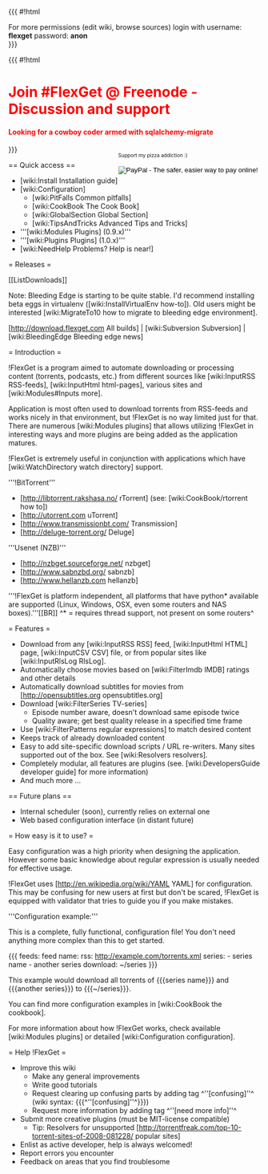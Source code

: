 {{{
#!html
<div id="login_note">For more permissions (edit wiki, browse sources) login with username: <b>flexget</b> password: <b>anon</b></div>
}}}

{{{
#!html
<h1 style="text-align: left; color: red">Join #FlexGet @ Freenode - Discussion and support</h1>
<h4 style="text-align: left; color: red">Looking for a cowboy coder armed with sqlalchemy-migrate</h4>
<div style="float: right">

<font size="1" width=20px>Support my pizza addiction :)</font> 
<div style="text-align: center">

<form action="https://www.paypal.com/cgi-bin/webscr" method="post">
<input type="hidden" name="cmd" value="_s-xclick">
<input type="hidden" name="hosted_button_id" value="8984492">
<input type="image" src="https://www.paypal.com/en_US/i/btn/btn_donateCC_LG.gif" border="0" name="submit" alt="PayPal - The safer, easier way to pay online!">
<img alt="" border="0" src="https://www.paypal.com/en_US/i/scr/pixel.gif" width="1" height="1">
</form>

</div>
</div>

}}}

== Quick access ==

 * [wiki:Install Installation guide]
 * [wiki:Configuration]
   * [wiki:PitFalls Common pitfalls]
   * [wiki:CookBook The Cook Book]
   * [wiki:GlobalSection Global Section]
   * [wiki:TipsAndTricks Advanced Tips and Tricks]
 * '''[wiki:Modules Plugins] (0.9.x)'''
 * '''[wiki:Plugins Plugins] (1.0.x)'''
 * [wiki:NeedHelp Problems? Help is near!]

= Releases =

[[ListDownloads]]

Note: Bleeding Edge is starting to be quite stable. I'd recommend installing beta eggs in virtualenv ([wiki:InstallVirtualEnv how-to]). Old users might be interested [wiki:MigrateTo10 how to migrate to bleeding edge environment].

[http://download.flexget.com All builds] | [wiki:Subversion Subversion] | [wiki:BleedingEdge Bleeding edge news]

= Introduction =

!FlexGet is a program aimed to automate downloading or processing content (torrents, podcasts, etc.) from different
sources like [wiki:InputRSS RSS-feeds], [wiki:InputHtml html-pages], various sites and [wiki:Modules#Inputs more].

Application is most often used to download torrents from RSS-feeds and works nicely in that environment, but !FlexGet is no way limited just for that. There are numerous [wiki:Modules plugins] that allows utilizing !FlexGet in interesting ways and more plugins are being added as the application matures.

!FlexGet is extremely useful in conjunction with applications which have [wiki:WatchDirectory watch directory] support.

'''!BitTorrent'''

 * [http://libtorrent.rakshasa.no/ rTorrent] (see: [wiki:CookBook/rtorrent how to])
 * [http://utorrent.com uTorrent]
 * [http://www.transmissionbt.com/ Transmission]
 * [http://deluge-torrent.org/ Deluge]

'''Usenet (NZB)'''

 * [http://nzbget.sourceforge.net/ nzbget]
 * [http://www.sabnzbd.org/ sabnzb]
 * [http://www.hellanzb.com hellanzb]

'''!FlexGet is platform independent, all platforms that have python* available are supported (Linux, Windows, OSX, even some routers and NAS boxes).'''[[BR]]
^* = requires thread support, not present on some routers^ 

= Features =

 * Download from any [wiki:InputRSS RSS] feed, [wiki:InputHtml HTML] page, [wiki:InputCSV CSV] file, or from popular sites like [wiki:InputRlsLog RlsLog].
 * Automatically choose movies based on [wiki:FilterImdb IMDB] ratings and other details
 * Automatically download subtitles for movies from [http://opensubtitles.org opensubtitles.org]
 * Download [wiki:FilterSeries TV-series]
   * Episode number aware, doesn't download same episode twice
   * Quality aware; get best quality release in a specified time frame
 * Use [wiki:FilterPatterns regular expressions] to match desired content
 * Keeps track of already downloaded content
 * Easy to add site-specific download scripts / URL re-writers. Many sites supported out of the box. See [wiki:Resolvers resolvers].
 * Completely modular, all features are plugins (see. [wiki:DevelopersGuide developer guide] for more information)
 * And much more ...

== Future plans ==

 * Internal scheduler (soon), currently relies on external one
 * Web based configuration interface (in distant future)

= How easy is it to use? =

Easy configuration was a high priority when designing the application. However some basic knowledge 
about regular expression is usually needed for effective usage.

!FlexGet uses [http://en.wikipedia.org/wiki/YAML YAML] for configuration. This may be confusing for new users at first but don't be scared, !FlexGet is equipped with validator that tries to guide you if you make mistakes.

'''Configuration example:''' 

This is a complete, fully functional, configuration file! You don't need anything more complex than this to get started.

{{{
feeds:
  feed name:
    rss: http://example.com/torrents.xml
    series:
      - series name
      - another series
    download: ~/series
}}}

This example would download all torrents of {{{series name}}} and {{{another series}}} to {{{~/series}}}.

You can find more configuration examples in [wiki:CookBook the cookbook].

For more information about how !FlexGet works, check available [wiki:Modules plugins] or detailed [wiki:Configuration configuration].

= Help !FlexGet =

 * Improve this wiki
   * Make any general improvements
   * Write good tutorials
   * Request clearing up confusing parts by adding tag ^''[confusing]''^ (wiki syntax: {{{^''[confusing]''^}}})
   * Request more information by adding tag ^''[need more info]''^
 * Submit more creative plugins (must be MIT-license compatible)
   * Tip: Resolvers for unsupported [http://torrentfreak.com/top-10-torrent-sites-of-2008-081228/ popular sites]
 * Enlist as active developer, help is always welcomed!
 * Report errors you encounter
 * Feedback on areas that you find troublesome